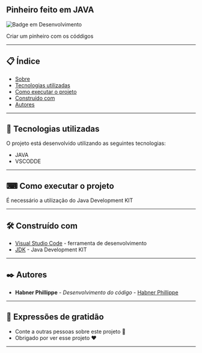 ## Pinheiro feito em JAVA

![Badge em Desenvolvimento](https://img.shields.io/static/v1?label=STATUS&message=EM%20DESENVOLVIMENTO&color=GREEN&style=for-the-badge)

Criar um pinheiro com os códdigos

--- 

## 📋 Índice

- [Sobre](#primeiro-trabalho-frontend-essencial)
- [Tecnologias utilizadas](#-tecnologias-utilizadas)
- [Como executar o projeto](#-como-executar-o-projeto)
- [Construído com](#%EF%B8%8F-construído-com)
- [Autores](#%EF%B8%8F-autores)

--- 

## 🚀 Tecnologias utilizadas

O projeto está desenvolvido utilizando as seguintes tecnologias:

- JAVA
- VSCODDE

---  

## ⌨ Como executar o projeto

É necessário a utilização do Java Development KIT

--- 

## 🛠️ Construído com

* [Visual Studio Code](https://code.visualstudio.com/) - ferramenta de desenvolvimento
* [JDK](https://www.oracle.com/br/java/technologies/javase/jdk11-archive-downloads.html) - Java Development KIT

--- 

## ✒️ Autores

* **Habner Phillippe** - *Desenvolvimento do código* - [Habner Phillippe](https://github.com/HabnerPhillippe)

--- 
 
## 🎁 Expressões de gratidão

* Conte a outras pessoas sobre este projeto 📢
* Obrigado por ver esse projeto ❤️

--- 
